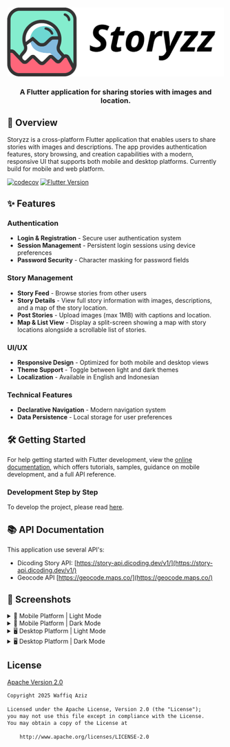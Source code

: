 <p align="center">
    <picture>
      <source
        media="(prefers-color-scheme: dark)"
        srcset="doc/images/storyzz-light.svg"
        width="250"
      >
      <source
        media="(prefers-color-scheme: light)"
        srcset="doc/images/storyzz-dark.svg"
        width="250"
      >
      <img alt="Storyzz" src="doc/images/storyzz-dark.svg">
    </picture>
</p>

<h3 align="center">
A Flutter application for sharing stories with images and location.
</h3>

## 🚀 Overview

Storyzz is a cross-platform Flutter application that enables users to share
stories with images and descriptions. The app provides authentication features,
story browsing, and creation capabilities with a modern, responsive UI that
supports both mobile and desktop platforms. Currently build for mobile and web platform.

[![codecov](https://codecov.io/github/waffiqaziz/storyzz/graph/badge.svg?token=KYFE69ZHVN)](https://codecov.io/github/waffiqaziz/storyzz)
[![Flutter Version](https://img.shields.io/badge/flutter-v3.35.2-blue?logo=flutter&logoColor=white)](https://github.com/flutter/flutter/blob/main/CHANGELOG.md#3352)

## ✨ Features

### Authentication

- **Login & Registration** - Secure user authentication system
- **Session Management** - Persistent login sessions using device preferences
- **Password Security** - Character masking for password fields

### Story Management

- **Story Feed** - Browse stories from other users
- **Story Details** - View full story information with images, descriptions,
  and a map of the story location.
- **Post Stories** - Upload images (max 1MB) with captions and location.
- **Map & List View** -  Display a split-screen showing a map with story
  locations alongside a scrollable list of stories.

### UI/UX

- **Responsive Design** - Optimized for both mobile and desktop views
- **Theme Support** - Toggle between light and dark themes
- **Localization** - Available in English and Indonesian

### Technical Features

- **Declarative Navigation** - Modern navigation system
- **Data Persistence** - Local storage for user preferences

## 🛠️ Getting Started

For help getting started with Flutter development, view the
[online documentation](https://docs.flutter.dev/), which offers tutorials,
samples, guidance on mobile development, and a full API reference.

### Development Step by Step

To develop the project, please read [here](./doc/development.md).

## 📚 API Documentation

This application use several API's:

- Dicoding Story API:
  [https://story-api.dicoding.dev/v1/](https://story-api.dicoding.dev/v1/)
- Geocode API
  [https://geocode.maps.co/](https://geocode.maps.co/)

## 📸 Screenshots

<details>
<summary>📱 Mobile Platform | Light Mode</summary>
<p float="left">
  <img src="https://i.postimg.cc/CKJPKj5R/mobile-login.png"
    width="250" alt="Login Screen"
  />
  <img src="https://i.postimg.cc/FF24mQw2/mobile-register.png"
    width="250" alt="Register Screen"
  />
  <img src="https://i.postimg.cc/8Pr0bJKY/mobile-home.png"
    width="250" alt="Home Screen"
  />
</p>
<p float="left">
  <img src="https://i.postimg.cc/Jn2pNMbm/mobile-map.png"
    width="250" alt="Map Story Screen"
  />  
  <img src="https://i.postimg.cc/YC7BGzrR/mobile-upload-story.png"
    width="250" alt="Upload Story Screen"
    />
  <img src="https://i.postimg.cc/SRmcYPPq/mobile-upload-story2.png"
    width="250" alt="Upload Story Screen Filled"
    />
</p>
<p>
  <img src="https://i.postimg.cc/gcwWf0tV/mobile-settings.png"
    width="250" alt="Settings Screen"
  />
  <img src="https://i.postimg.cc/2SQ9spfF/mobile-localization.png"
    width="250" alt="Localization Dialog"
  />
  <img src="https://i.postimg.cc/XqtDb4Jx/mobile-detail.png"
    width="250" alt="Detail Screen"
  />
</p>
</details>

<details>
<summary>📱 Mobile Platform | Dark Mode</summary>
<p float="left">
  <img src="https://i.postimg.cc/JnnTHGHP/mobile-login-dark.png"
    width="250" alt="Login Screen (Dark)"
  />
  <img src="https://i.postimg.cc/J0HPKvqX/mobile-register-dark.png"
    width="250" alt="Register Screen (Dark)"
  />
  <img src="https://i.postimg.cc/x1DFpfB1/mobile-home-dark.png"
    width="250" alt="Home Screen (Dark)"
  />
</p>
<p float="left">
  <img src="https://i.postimg.cc/LhdvWDCb/mobile-map-dark.png"
    width="250" alt="Upload Map Screen (Dark)"
  />
  <img src="https://i.postimg.cc/k5XrwMtt/mobile-upload-story-dark.png"
    width="250" alt="Upload Story Screen (Dark)"
  />
    <img src="https://i.postimg.cc/cCTwRmq3/mobile-upload-story-dark2.png"
    width="250" alt="Upload Story Screen Filled (Dark)"
  />
</p>
<p>
  <img src="https://i.postimg.cc/pXztL6Hy/mobile-settings-dark.png"
    width="250" alt="Settings Screen (Dark)"
  />
  <img src="https://i.postimg.cc/fbMqZHz4/mobile-localization-dark.png"
    width="250" alt="Localization Dialog (Dark)"
  />
  <img src="https://i.postimg.cc/CM22DHND/mobile-detail-dark.png"
    width="250" alt="Detail Screen (Dark)"
  />
</p>
</details>

<details>
<summary>🖥️ Desktop Platform | Light Mode</summary>
<p>
  <img src="https://i.postimg.cc/25Fp7b6Y/desktop-login.png"
    width="400" alt="Login Screen"
  />
  <img src="https://i.postimg.cc/dQNb6Kqh/desktop-register.png"
    width="400" alt="Register Screen"
  />
</p>
<p>
  <img src="https://i.postimg.cc/fT46pf9s/desktop-home.png"
    width="400" alt="Home Screen"
  />
  <img src="https://i.postimg.cc/50xh74YC/desktop-map.png"
    width="400" alt="Map Screen"
  />
</p>
<p>
  <img src="https://i.postimg.cc/GhZZ0JTr/desktop-upload-story.png"
    width="400" alt="Upload Story Screen"
  />
  <img src="https://i.postimg.cc/BbzRn2hT/desktop-settings.png"
    width="400" alt="Settings Screen"
  />
</p>
<p>
  <img src="https://i.postimg.cc/pdB7nwGX/desktop-upload-story2.png"
    width="400" alt="Upload Story Screen Filled Top"
  />
  <img src="https://i.postimg.cc/PxWmxH22/desktop-upload-story3.png"
    width="400" alt="Upload Story Screen Filled Bottom"
  />
</p>
<p>
  <img src="https://i.postimg.cc/9fx6k3Gg/desktop-detail1.png"
    width="400" alt="Dialog Detail Screen Top"
  />
  <img src="https://i.postimg.cc/d1pzq8N8/desktop-detail2.png"
    width="400" alt="Dialog Detail Screen Bottom"
  />
</p>
<p>
  <img src="https://i.postimg.cc/13sb5RBY/desktop-localization.png"
    width="400" alt="Localization Dialog"
  />
</p>
</details>

<details>
<summary>🖥️ Desktop Platform | Dark Mode</summary>
<p>
  <img src="https://i.postimg.cc/Xv0S5cnx/desktop-login-dark.png"
    width="400" alt="Login Screen (Dark)"
  />
  <img src="https://i.postimg.cc/BnHRJL2F/desktop-register-dark.png"
    width="400" alt="Register Screen (Dark)"
  />
</p>
<p>
  <img src="https://i.postimg.cc/3JgPT0Xv/desktop-home-dark.png"
    width="400" alt="Home Screen (Dark)"
  />
  <img src="https://i.postimg.cc/8ccqGZbk/desktop-map-dark.png"
    width="400" alt="Map Screen (Dark)"
  />
</p>
<p>
  <img src="https://i.postimg.cc/3whVN8Zc/desktop-upload-story-dark.png"
    width="400" alt="Upload Story Screen (Dark)"
  />
  <img src="https://i.postimg.cc/HsJfPPxB/desktop-settings-dark.png"
    width="400" alt="Settings Screen (Dark)"
  />
</p>
<p>
  <img src="https://i.postimg.cc/G275XknW/desktop-upload-story-dark2.png"
    width="400" alt="Upload Story Screen Top (Dark)"
  />  
  <img src="https://i.postimg.cc/FR5yNzgY/desktop-upload-story-dark3.png"
    width="400" alt="Upload Story Screen Bottom (Dark)"
  />
</p>
<p>
  <img src="https://i.postimg.cc/j2fBCLBB/desktop-detail1-dark.png"
    width="400" alt="Dialog Detail Screen Top (Dark)"
  />
  <img src="https://i.postimg.cc/v8xJ0NDX/desktop-detail2-dark.png"
    width="400" alt="Dialog Detail Screen Bottom (Dark)"
  />
</p>
<p>
  <img src="https://i.postimg.cc/FRD2wM3n/desktop-localization-dark.png"
    width="400" alt="Localization Dialog (Dark)"
  />
</p>
</details>

## License

[Apache Version 2.0](LICENSE)

```text
Copyright 2025 Waffiq Aziz

Licensed under the Apache License, Version 2.0 (the "License");
you may not use this file except in compliance with the License.
You may obtain a copy of the License at

    http://www.apache.org/licenses/LICENSE-2.0
